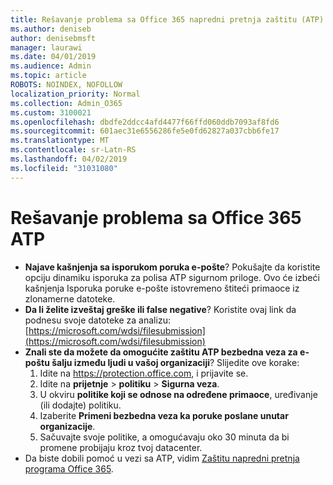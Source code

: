 ```yaml
---
title: Rešavanje problema sa Office 365 napredni pretnja zaštitu (ATP)
ms.author: deniseb
author: denisebmsft
manager: laurawi
ms.date: 04/01/2019
ms.audience: Admin
ms.topic: article
ROBOTS: NOINDEX, NOFOLLOW
localization_priority: Normal
ms.collection: Admin_O365
ms.custom: 3100021
ms.openlocfilehash: dbdfe2ddcc4afd4477f66ffd060ddb7093af8fd6
ms.sourcegitcommit: 601aec31e6556286fe5e0fd62827a037cbb6fe17
ms.translationtype: MT
ms.contentlocale: sr-Latn-RS
ms.lasthandoff: 04/02/2019
ms.locfileid: "31031080"
---
```

# <a name="troubleshoot-issues-with-office-365-atp"></a>Rešavanje problema sa Office 365 ATP

- **Najave kašnjenja sa isporukom poruka e-pošte**? Pokušajte da koristite opciju dinamiku isporuka za polisa ATP sigurnom priloge. Ovo će izbeći kašnjenja Isporuka poruke e-pošte istovremeno štiteći primaoce iz zlonamerne datoteke.
- **Da li želite izveštaj greške ili false negative**? Koristite ovaj link da podnesu svoje datoteke za analizu:[https://microsoft.com/wdsi/filesubmission](https://microsoft.com/wdsi/filesubmission)
- **Znali ste da možete da omogućite zaštitu ATP bezbedna veza za e-poštu šalju između ljudi u vašoj organizaciji**? Slijedite ove korake:
    1. Idite na https://protection.office.com, i prijavite se.
    2. Idite na **prijetnje** > **politiku** > **Sigurna veza**.
    3. U okviru **politike koji se odnose na određene primaoce**, uređivanje (ili dodajte) politiku.
    4. Izaberite **Primeni bezbedna veza ka poruke poslane unutar organizacije**.
    5. Sačuvajte svoje politike, a omogućavaju oko 30 minuta da bi promene probijaju kroz tvoj datacenter.
- Da biste dobili pomoć u vezi sa ATP, vidim [Zaštitu napredni pretnja programa Office 365](https://docs.microsoft.com/office365/securitycompliance/office-365-atp).